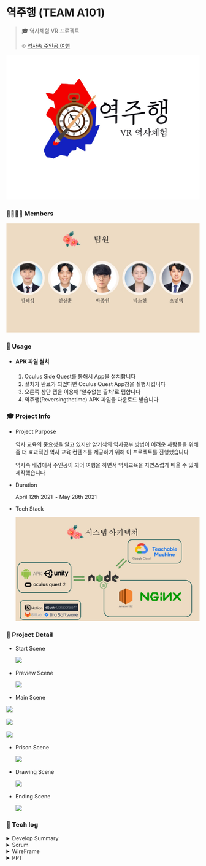# 역주행 (TEAM A101)

> 🎓 역사체험 VR 프로젝트
>
> ⏲ [역사속 주인공 여행](http://k4a101.p.ssafy.io/)

![](Document/Images/logo_front.jpg)

### 👨‍👩‍👦‍👦 Members 

![](Document/Images/members.jpg) 



### 💾 Usage

- #### APK 파일 설치

  1. Oculus Side Quest를 통해서 App을 설치합니다 
  2. 설치가 완료가 되었다면 Oculus Quest App창을 실행시킵니다
  3. 오른쪽 상단 탭을 이용해 '알수없는 출처'로 탭합니다
  4. 역주행(Reversingthetime) APK 파일을 다운로드 받습니다


### 🎓 Project Info

- Project Purpose

  역사 교육의 중요성을 알고 있지만 암기식의 역사공부 방법이 어려운 사람들을 위해 좀 더 효과적인 역사 교육 컨텐츠를 제공하기 위해 이 프로젝트를 진행했습니다
  
  역사속 배경에서 주인공이 되어 여행을 하면서 역사교육을 자연스럽게 배울 수 있게 제작했습니다
  
- Duration

  April 12th 2021 ~ May 28th 2021

- Tech Stack

  ![](Document/Images/techstack.jpg)



### 🧭 Project Detail

- Start Scene

  ![](Document/Images/Start.gif)


- Preview Scene

  ![](Document/Images/Book.gif)

- Main Scene

![](Document/Images/Candle.gif)

![](Document/Images/Park.gif)

![](Document/Images/Pond.gif)


- Prison Scene

  ![](Document/Images/BlackBrush.gif)

- Drawing Scene

  ![](Document/Images/MakeFlag.gif)

- Ending Scene

  ![](Document/Images/End.gif)

### 💬 Tech log 

<details>
<summary>Develop Summary</summary>
    <ul>
        <a href="Document/Tech_Log/Personal/Develop_Summary_Sanghun.md"><li>신상훈 개발일지</li></a>
        <a href="Document/Tech_Log/Personal/Develop_Summary_HaeSung.md"><li>강해성 개발일지</li></a>
        <a href="Document/Tech_Log/Personal/Develop_Summary_SoHyun.md"><li>박소현 개발일지</li></a>
        <a href="Document/Tech_Log/Personal/Develop_Summary_JongWon.md"><li>박종원 개발일지</li></a>
        <a href="Document/Tech_Log/Personal/Develop_Summary_Mintak.md"><li>오민택 개발일지</li></a>
    </ul>
</details>
<details>
<summary>Scrum</summary>
    <ul>
       <a href="https://www.notion.so/8d8d70a0a3144a22b506a5311fbb4a07?v=79e31d4e89174a9494cbc8f33d9db4d1"><li>Notion</li></a> 
    </ul>
</details>
<details>
<summary>WireFrame</summary>
    <ul>
    <a href="Document/Scenario.md"><li>시나리오(대사)</li></a>
    </ul>
</details>
<details>
<summary>PPT</summary>
    <ul>
      <a href="Document/PPT/Final_PJT_2ndweek_PPT.pptx"><li>PPT</li></a>
    </ul>
</details>